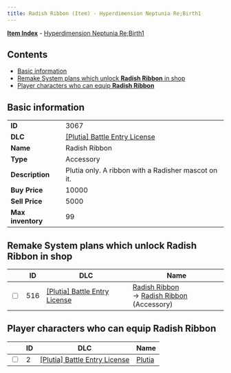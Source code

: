 ```yaml
---
title: Radish Ribbon (Item) - Hyperdimension Neptunia Re;Birth1
---
```


[**Item Index**](/neptunia/rb1/item/index.html) - [Hyperdimension Neptunia Re;Birth1](/neptunia/rb1)

## Contents

- [Basic information](#basic-information)
- [Remake System plans which unlock **Radish Ribbon** in shop](#remake-system-plans-which-unlock-radish-ribbon-in-shop)
- [Player characters who can equip **Radish Ribbon**](#player-characters-who-can-equip-radish-ribbon)

## Basic information

|   |   |
| -- | -- |
| **ID** | 3067 |
| **DLC** | [[Plutia] Battle Entry License](/neptunia/rb1/dlc/7-plutia.html) |
| **Name** | Radish Ribbon |
| **Type** | Accessory |
| **Description** | Plutia only. A ribbon with a Radisher mascot on it. |
| **Buy Price** | 10000 |
| **Sell Price** | 5000 |
| **Max inventory** | 99 |


## Remake System plans which unlock **Radish Ribbon** in shop

|    | ID | DLC | Name |
| -- | -- | --- | ---- |
| <input type="checkbox" id="rb1-remake-7-516" class="trackbox" /> | 516 | [[Plutia] Battle Entry License](/neptunia/rb1/dlc/7-plutia.html) | [Radish Ribbon](/neptunia/rb1/remake/7-516-radish-ribbon.html)<br /> → [Radish Ribbon](/neptunia/rb1/item/7-3067-radish-ribbon.html) (Accessory) |


## Player characters who can equip **Radish Ribbon**

|    | ID | DLC | Name |
| -- | -- | --- | ---- |
| <input type="checkbox" id="rb1-player-7-2" class="trackbox" /> | 2 | [[Plutia] Battle Entry License](/neptunia/rb1/dlc/7-plutia.html) | [Plutia](/neptunia/rb1/player/7-2-plutia.html) |
